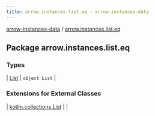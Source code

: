 ```yaml
---
title: arrow.instances.list.eq - arrow-instances-data
---
```


[arrow-instances-data](../index.html) / [arrow.instances.list.eq](./index.html)

## Package arrow.instances.list.eq

### Types

| [List](-list/index.html) | `object List` |

### Extensions for External Classes

| [kotlin.collections.List](kotlin.collections.-list/index.html) |  |

